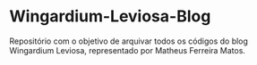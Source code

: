 # Wingardium-Leviosa-Blog
Repositório com o objetivo de arquivar todos os códigos do blog Wingardium Leviosa, representado por Matheus Ferreira Matos.
